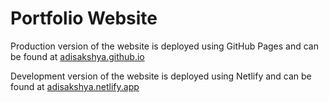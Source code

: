 # Portfolio Website

Production version of the website is deployed using GitHub Pages and can be found at [adisakshya.github.io](https://adisakshya.github.io)

Development version of the website is deployed using Netlify and can be found at [adisakshya.netlify.app](https://adisakshya.netlify.app)
